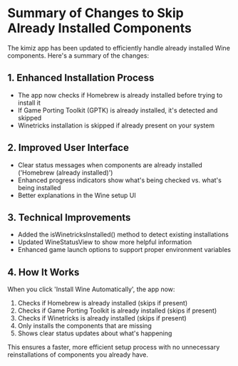 # Summary of Changes to Skip Already Installed Components

The kimiz app has been updated to efficiently handle already installed Wine components. Here's a summary of the changes:

## 1. Enhanced Installation Process
- The app now checks if Homebrew is already installed before trying to install it
- If Game Porting Toolkit (GPTK) is already installed, it's detected and skipped
- Winetricks installation is skipped if already present on your system

## 2. Improved User Interface
- Clear status messages when components are already installed ('Homebrew (already installed)')
- Enhanced progress indicators show what's being checked vs. what's being installed
- Better explanations in the Wine setup UI

## 3. Technical Improvements
- Added the isWinetricksInstalled() method to detect existing installations
- Updated WineStatusView to show more helpful information
- Enhanced game launch options to support proper environment variables

## 4. How It Works
When you click 'Install Wine Automatically', the app now:
1. Checks if Homebrew is already installed (skips if present)
2. Checks if Game Porting Toolkit is already installed (skips if present)
3. Checks if Winetricks is already installed (skips if present)
4. Only installs the components that are missing
5. Shows clear status updates about what's happening

This ensures a faster, more efficient setup process with no unnecessary reinstallations of components you already have.

